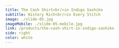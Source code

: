 ```yaml
---
title: The Cash Shirt<br/>in Indigo Sashiko
subtitle: History Rich<br/>in Every Stitch
image: ./slide-05.jpg
imageMobile: ./slide-05-mobile.jpg
link: /products/the-cash-shirt-in-indigo-sashiko
side: right
color: white
---
```

